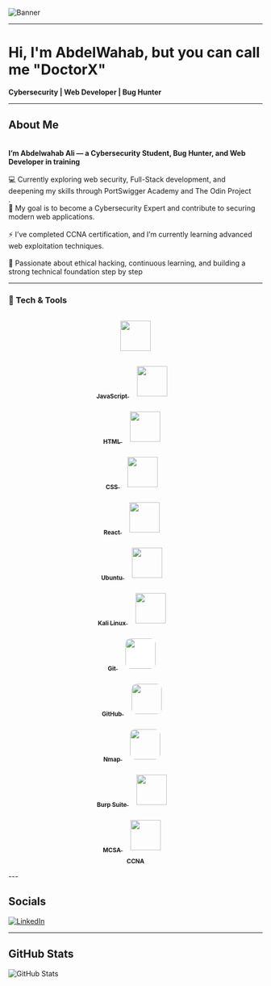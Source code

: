 <!-- ============================= -->
<!--          BANNER SECTION       -->
<!-- ============================= -->

![Banner]()

---

<!-- ============================= -->
<!--          INTRODUCTION         -->
<!-- ============================= -->

# Hi, I'm AbdelWahab, but you can call me "DoctorX" 
**Cybersecurity | Web Developer | Bug Hunter**

---

<!-- ============================= -->
<!--             ABOUT ME          -->
<!-- ============================= -->

## About Me  
<br>**I’m Abdelwahab Ali — a Cybersecurity Student, Bug Hunter, and Web Developer in training**</br>
<br>💻 Currently exploring web security, Full-Stack development, and deepening my skills through PortSwigger Academy and The Odin Project</br>.
<br>🎯 My goal is to become a Cybersecurity Expert and contribute to securing modern web applications.</br>
<br>⚡ I’ve completed CCNA certification, and I’m currently learning advanced web exploitation techniques.</br>
<br>🚀 Passionate about ethical hacking, continuous learning, and building a strong technical foundation step by step  </br>

---

<!-- ============================= -->
<!--         TECH & TOOLS          -->
<!-- ============================= -->

### 🧰 Tech & Tools

<p align="center">
  <!-- JavaScript -->
  <a href="https://developer.mozilla.org/en-US/docs/Web/JavaScript" target="_blank">
    <img src="https://cdn.jsdelivr.net/gh/devicons/devicon/icons/javascript/javascript-original.svg" width="60" height="60" style="margin:15px;"/>
    <br><sub><b>JavaScript</b></sub>
  </a>

  <!-- HTML -->
  <a href="https://developer.mozilla.org/en-US/docs/Web/HTML" target="_blank">
    <img src="https://cdn.jsdelivr.net/gh/devicons/devicon/icons/html5/html5-original.svg" width="60" height="60" style="margin:15px;"/>
    <br><sub><b>HTML</b></sub>
  </a>

  <!-- CSS -->
  <a href="https://developer.mozilla.org/en-US/docs/Web/CSS" target="_blank">
    <img src="https://cdn.jsdelivr.net/gh/devicons/devicon/icons/css3/css3-original.svg" width="60" height="60" style="margin:15px;"/>
    <br><sub><b>CSS</b></sub>
  </a>

  <!-- React -->
  <a href="https://react.dev/" target="_blank">
    <img src="https://cdn.jsdelivr.net/gh/devicons/devicon/icons/react/react-original.svg" width="60" height="60" style="margin:15px;"/>
    <br><sub><b>React</b></sub>
  </a>

  <!-- Ubuntu -->
  <a href="https://ubuntu.com/" target="_blank">
    <img src="https://cdn.jsdelivr.net/gh/devicons/devicon/icons/ubuntu/ubuntu-plain.svg" width="60" height="60" style="margin:15px;"/>
    <br><sub><b>Ubuntu</b></sub>
  </a>

  <!-- Kali Linux -->
  <a href="https://www.kali.org/" target="_blank">
    <img src="https://upload.wikimedia.org/wikipedia/commons/2/2b/Kali-dragon-icon.svg" width="60" height="60" style="margin:15px;"/>
    <br><sub><b>Kali Linux</b></sub>
  </a>

  <!-- Git -->
  <a href="https://git-scm.com/" target="_blank">
    <img src="https://cdn.jsdelivr.net/gh/devicons/devicon/icons/git/git-original.svg" width="60" height="60" style="margin:15px;"/>
    <br><sub><b>Git</b></sub>
  </a>

  <!-- GitHub -->
  <a href="https://github.com/" target="_blank">
    <img src="https://cdn.jsdelivr.net/gh/devicons/devicon/icons/github/github-original.svg" width="60" height="60" style="margin:15px; background-color:white; border-radius:10px;"/>
    <br><sub><b>GitHub</b></sub>
  </a>

  <!-- Nmap -->
  <a href="https://nmap.org/" target="_blank">
    <img src="https://raw.githubusercontent.com/nmap/nmap/master/docs/images/nmap-logo-256x256.png" width="60" height="60" style="margin:15px; border-radius:10px;"/>
    <br><sub><b>Nmap</b></sub>
  </a>

  <!-- Burp Suite -->
  <a href="https://portswigger.net/burp" target="_blank">
    <img src="https://upload.wikimedia.org/wikipedia/commons/0/0e/Burp_Suite_Logo.png" width="60" height="60" style="margin:15px; border-radius:10px;"/>
    <br><sub><b>Burp Suite</b></sub>
  </a>

  <!-- MCSA -->
  <a href="https://learn.microsoft.com/en-us/certifications/mcsa/" target="_blank">
    <img src="https://cdn.worldvectorlogo.com/logos/microsoft-windows-22.svg" width="60" height="60" style="margin:15px;"/>
    <br><sub><b>MCSA</b></sub>
  </a>

  <!-- CCNA -->
  <a href="https://www.cisco.com/c/en/us/training-events/training-certifications/certifications/associate/ccna.html" target="_blank">
    <img src="https://cdn.worldvectorlogo.com/logos/cisco-2.svg" width="60" height="60" style="margin:15px;"/>
    <br><sub><b>CCNA</b></sub>
  </a>
</p>
---

<!-- ============================= -->
<!--           MY PROJECTS         -->
<!-- ============================= -->

<!-- ============================= -->
<!--           WIP PROJECTS        -->
<!-- =========

<!-- ============================= -->
<!--          CONNECT WITH ME      -->
<!-- ============================= -->

## Socials

[![LinkedIn](https://img.shields.io/badge/LinkedIn-0077B5?logo=linkedin&logoColor=white)]([INSERT_LINKEDIN_URL](https://www.linkedin.com/in/abdelwhab-ali-076b8a316/))  
  

---

<!-- ============================= -->
<!--           GITHUB STATS        -->
<!-- ============================= -->

## GitHub Stats  

![GitHub Stats](https://github-readme-stats.vercel.app/api?username=DoctorX-404&show_icons=true&theme=tokyonight)
